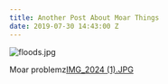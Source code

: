 ```yaml
---
title: Another Post About Moar Things
date: 2019-07-30 14:43:00 Z
---
```


![floods.jpg](/uploads/floods.jpg)

Moar problemz[IMG_2024 (1).JPG](/uploads/IMG_2024%20(1).JPG)